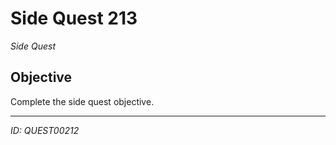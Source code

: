 # Side Quest 213

*Side Quest*

## Objective
Complete the side quest objective.

---
*ID: QUEST00212*
